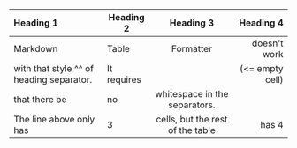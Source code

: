 | Heading 1 | Heading 2 | Heading 3 | Heading 4 |
|:----------|  -------  |   :---:   |----------:|
| Markdown | Table | Formatter | doesn't work |
| with that style ^^ of heading separator. | It requires || (<= empty cell) |
| that there be | no | whitespace in the separators. |
| The line above only has | 3 | cells, but the rest of the table | has 4 |